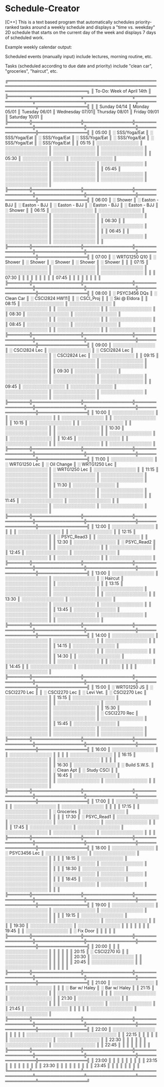 # Schedule-Creator
[C++] This is a text based program that automatically schedules priority-ranked tasks around a weekly schedule and displays a "time vs. weekday" 2D schedule that starts on the current day of the week and displays 7 days of scheduled work.

Example weekly calendar output:

Scheduled events (manually input) include lectures, morning routine, etc.

Tasks (scheduled according to due date and priority) include "clean car", "groceries", "haircut", etc.

╔══════════════════════════════════════════════════════════════════════════════════════════════════════════════════════════════╗
║ To-Do: Week of April 14th                                                                                                    ║
╠═══════╦════════════════╦════════════════╦════════════════╦════════════════╦════════════════╦════════════════╦════════════════╣
║       ║ Sunday 04/14   ║ Monday 05/01   ║ Tuesday 06/01  ║ Wednesday 07/01║ Thursday 08/01 ║ Friday 09/01   ║ Saturday 10/01 ║ 
╠═══════╬════════════════╬════════════════╬════════════════╬════════════════╬════════════════╬════════════════╬════════════════╣
║ 05:00 ║ ░ SSS/Yoga/Eat ║ ░ SSS/Yoga/Eat ║ ░ SSS/Yoga/Eat ║ ░ SSS/Yoga/Eat ║ ░ SSS/Yoga/Eat ║ ░ SSS/Yoga/Eat ║ ░ SSS/Yoga/Eat ║
║ 05:15 ║ ░░░░░░░░░░░░░░ ║ ░░░░░░░░░░░░░░ ║ ░░░░░░░░░░░░░░ ║ ░░░░░░░░░░░░░░ ║ ░░░░░░░░░░░░░░ ║ ░░░░░░░░░░░░░░ ║ ░░░░░░░░░░░░░░ ║
║ 05:30 ║ ░░░░░░░░░░░░░░ ║ ░░░░░░░░░░░░░░ ║ ░░░░░░░░░░░░░░ ║ ░░░░░░░░░░░░░░ ║ ░░░░░░░░░░░░░░ ║ ░░░░░░░░░░░░░░ ║ ░░░░░░░░░░░░░░ ║
║ 05:45 ║ ░░░░░░░░░░░░░░ ║ ░░░░░░░░░░░░░░ ║ ░░░░░░░░░░░░░░ ║ ░░░░░░░░░░░░░░ ║ ░░░░░░░░░░░░░░ ║ ░░░░░░░░░░░░░░ ║ ░░░░░░░░░░░░░░ ║
╠═══════╬════════════════╬════════════════╬════════════════╬════════════════╬════════════════╬════════════════╬════════════════╣
║ 06:00 ║ ░ Shower       ║ ░ Easton - BJJ ║ ░ Easton - BJJ ║ ░ Easton - BJJ ║ ░ Easton - BJJ ║ ░ Easton - BJJ ║ ░ Shower       ║
║ 06:15 ║ ░░░░░░░░░░░░░░ ║ ░░░░░░░░░░░░░░ ║ ░░░░░░░░░░░░░░ ║ ░░░░░░░░░░░░░░ ║ ░░░░░░░░░░░░░░ ║ ░░░░░░░░░░░░░░ ║ ░░░░░░░░░░░░░░ ║
║ 06:30 ║                ║ ░░░░░░░░░░░░░░ ║ ░░░░░░░░░░░░░░ ║ ░░░░░░░░░░░░░░ ║ ░░░░░░░░░░░░░░ ║ ░░░░░░░░░░░░░░ ║                ║
║ 06:45 ║                ║ ░░░░░░░░░░░░░░ ║ ░░░░░░░░░░░░░░ ║ ░░░░░░░░░░░░░░ ║ ░░░░░░░░░░░░░░ ║ ░░░░░░░░░░░░░░ ║                ║
╠═══════╬════════════════╬════════════════╬════════════════╬════════════════╬════════════════╬════════════════╬════════════════╣
║ 07:00 ║ ░ WRTG1250 Q10 ║ ░ Shower       ║ ░ Shower       ║ ░ Shower       ║ ░ Shower       ║ ░ Shower       ║                ║
║ 07:15 ║ ░░░░░░░░░░░░░░ ║ ░░░░░░░░░░░░░░ ║ ░░░░░░░░░░░░░░ ║ ░░░░░░░░░░░░░░ ║ ░░░░░░░░░░░░░░ ║ ░░░░░░░░░░░░░░ ║                ║
║ 07:30 ║                ║                ║                ║                ║                ║                ║                ║
║ 07:45 ║                ║                ║                ║                ║                ║                ║                ║
╠═══════╬════════════════╬════════════════╬════════════════╬════════════════╬════════════════╬════════════════╬════════════════╣
║ 08:00 ║ ░ PSYC3456 DQs ║ ░ Clean Car    ║ ░ CSCI2824 HW11║                ║ ░ CSCI_Proj    ║                ║ ░ Ski @ Eldora ║
║ 08:15 ║ ░░░░░░░░░░░░░░ ║ ░░░░░░░░░░░░░░ ║ ░░░░░░░░░░░░░░ ║                ║ ░░░░░░░░░░░░░░ ║                ║ ░░░░░░░░░░░░░░ ║
║ 08:30 ║ ░░░░░░░░░░░░░░ ║ ░░░░░░░░░░░░░░ ║ ░░░░░░░░░░░░░░ ║                ║ ░░░░░░░░░░░░░░ ║                ║ ░░░░░░░░░░░░░░ ║
║ 08:45 ║ ░░░░░░░░░░░░░░ ║ ░░░░░░░░░░░░░░ ║ ░░░░░░░░░░░░░░ ║                ║ ░░░░░░░░░░░░░░ ║                ║ ░░░░░░░░░░░░░░ ║
╠═══════╬════════════════╬════════════════╬════════════════╬════════════════╬════════════════╬════════════════╬════════════════╣
║ 09:00 ║ ░░░░░░░░░░░░░░ ║ ░ CSCI2824 Lec ║ ░░░░░░░░░░░░░░ ║ ░ CSCI2824 Lec ║ ░░░░░░░░░░░░░░ ║ ░ CSCI2824 Lec ║ ░░░░░░░░░░░░░░ ║
║ 09:15 ║ ░░░░░░░░░░░░░░ ║ ░░░░░░░░░░░░░░ ║ ░░░░░░░░░░░░░░ ║ ░░░░░░░░░░░░░░ ║ ░░░░░░░░░░░░░░ ║ ░░░░░░░░░░░░░░ ║ ░░░░░░░░░░░░░░ ║
║ 09:30 ║ ░░░░░░░░░░░░░░ ║ ░░░░░░░░░░░░░░ ║ ░░░░░░░░░░░░░░ ║ ░░░░░░░░░░░░░░ ║ ░░░░░░░░░░░░░░ ║ ░░░░░░░░░░░░░░ ║ ░░░░░░░░░░░░░░ ║
║ 09:45 ║ ░░░░░░░░░░░░░░ ║ ░░░░░░░░░░░░░░ ║ ░░░░░░░░░░░░░░ ║ ░░░░░░░░░░░░░░ ║ ░░░░░░░░░░░░░░ ║ ░░░░░░░░░░░░░░ ║ ░░░░░░░░░░░░░░ ║
╠═══════╬════════════════╬════════════════╬════════════════╬════════════════╬════════════════╬════════════════╬════════════════╣
║ 10:00 ║ ░░░░░░░░░░░░░░ ║                ║ ░░░░░░░░░░░░░░ ║                ║ ░░░░░░░░░░░░░░ ║                ║ ░░░░░░░░░░░░░░ ║
║ 10:15 ║ ░░░░░░░░░░░░░░ ║                ║ ░░░░░░░░░░░░░░ ║                ║ ░░░░░░░░░░░░░░ ║                ║ ░░░░░░░░░░░░░░ ║
║ 10:30 ║ ░░░░░░░░░░░░░░ ║                ║ ░░░░░░░░░░░░░░ ║                ║ ░░░░░░░░░░░░░░ ║                ║ ░░░░░░░░░░░░░░ ║
║ 10:45 ║ ░░░░░░░░░░░░░░ ║                ║ ░░░░░░░░░░░░░░ ║                ║ ░░░░░░░░░░░░░░ ║                ║ ░░░░░░░░░░░░░░ ║
╠═══════╬════════════════╬════════════════╬════════════════╬════════════════╬════════════════╬════════════════╬════════════════╣
║ 11:00 ║ ░░░░░░░░░░░░░░ ║ ░ WRTG1250 Lec ║ ░ Oil Change   ║ ░ WRTG1250 Lec ║ ░░░░░░░░░░░░░░ ║ ░ WRTG1250 Lec ║ ░░░░░░░░░░░░░░ ║
║ 11:15 ║ ░░░░░░░░░░░░░░ ║ ░░░░░░░░░░░░░░ ║ ░░░░░░░░░░░░░░ ║ ░░░░░░░░░░░░░░ ║ ░░░░░░░░░░░░░░ ║ ░░░░░░░░░░░░░░ ║ ░░░░░░░░░░░░░░ ║
║ 11:30 ║ ░░░░░░░░░░░░░░ ║ ░░░░░░░░░░░░░░ ║ ░░░░░░░░░░░░░░ ║ ░░░░░░░░░░░░░░ ║ ░░░░░░░░░░░░░░ ║ ░░░░░░░░░░░░░░ ║ ░░░░░░░░░░░░░░ ║
║ 11:45 ║ ░░░░░░░░░░░░░░ ║ ░░░░░░░░░░░░░░ ║                ║ ░░░░░░░░░░░░░░ ║ ░░░░░░░░░░░░░░ ║ ░░░░░░░░░░░░░░ ║ ░░░░░░░░░░░░░░ ║
╠═══════╬════════════════╬════════════════╬════════════════╬════════════════╬════════════════╬════════════════╬════════════════╣
║ 12:00 ║ ░░░░░░░░░░░░░░ ║                ║                ║                ║ ░░░░░░░░░░░░░░ ║                ║ ░░░░░░░░░░░░░░ ║
║ 12:15 ║ ░░░░░░░░░░░░░░ ║                ║ ░ PSYC_Read3   ║                ║ ░░░░░░░░░░░░░░ ║                ║ ░░░░░░░░░░░░░░ ║
║ 12:30 ║ ░░░░░░░░░░░░░░ ║ ░ PSYC_Read2   ║ ░░░░░░░░░░░░░░ ║                ║ ░░░░░░░░░░░░░░ ║                ║ ░░░░░░░░░░░░░░ ║
║ 12:45 ║ ░░░░░░░░░░░░░░ ║ ░░░░░░░░░░░░░░ ║ ░░░░░░░░░░░░░░ ║                ║ ░░░░░░░░░░░░░░ ║                ║ ░░░░░░░░░░░░░░ ║
╠═══════╬════════════════╬════════════════╬════════════════╬════════════════╬════════════════╬════════════════╬════════════════╣
║ 13:00 ║ ░░░░░░░░░░░░░░ ║ ░░░░░░░░░░░░░░ ║ ░░░░░░░░░░░░░░ ║ ░ Haircut      ║ ░░░░░░░░░░░░░░ ║                ║ ░░░░░░░░░░░░░░ ║
║ 13:15 ║ ░░░░░░░░░░░░░░ ║ ░░░░░░░░░░░░░░ ║ ░░░░░░░░░░░░░░ ║ ░░░░░░░░░░░░░░ ║ ░░░░░░░░░░░░░░ ║                ║ ░░░░░░░░░░░░░░ ║
║ 13:30 ║ ░░░░░░░░░░░░░░ ║ ░░░░░░░░░░░░░░ ║ ░░░░░░░░░░░░░░ ║ ░░░░░░░░░░░░░░ ║ ░░░░░░░░░░░░░░ ║                ║ ░░░░░░░░░░░░░░ ║
║ 13:45 ║ ░░░░░░░░░░░░░░ ║ ░░░░░░░░░░░░░░ ║ ░░░░░░░░░░░░░░ ║ ░░░░░░░░░░░░░░ ║ ░░░░░░░░░░░░░░ ║                ║ ░░░░░░░░░░░░░░ ║
╠═══════╬════════════════╬════════════════╬════════════════╬════════════════╬════════════════╬════════════════╬════════════════╣
║ 14:00 ║ ░░░░░░░░░░░░░░ ║ ░░░░░░░░░░░░░░ ║ ░░░░░░░░░░░░░░ ║                ║ ░░░░░░░░░░░░░░ ║                ║ ░░░░░░░░░░░░░░ ║
║ 14:15 ║ ░░░░░░░░░░░░░░ ║ ░░░░░░░░░░░░░░ ║ ░░░░░░░░░░░░░░ ║                ║ ░░░░░░░░░░░░░░ ║                ║ ░░░░░░░░░░░░░░ ║
║ 14:30 ║                ║ ░░░░░░░░░░░░░░ ║ ░░░░░░░░░░░░░░ ║                ║ ░░░░░░░░░░░░░░ ║                ║ ░░░░░░░░░░░░░░ ║
║ 14:45 ║                ║ ░░░░░░░░░░░░░░ ║ ░░░░░░░░░░░░░░ ║                ║                ║                ║ ░░░░░░░░░░░░░░ ║
╠═══════╬════════════════╬════════════════╬════════════════╬════════════════╬════════════════╬════════════════╬════════════════╣
║ 15:00 ║ ░ WRTG1250 JS  ║ ░ CSCI2270 Lec ║                ║ ░ CSCI2270 Lec ║ ░ Levi Vet.    ║ ░ CSCI2270 Lec ║ ░░░░░░░░░░░░░░ ║
║ 15:15 ║ ░░░░░░░░░░░░░░ ║ ░░░░░░░░░░░░░░ ║                ║ ░░░░░░░░░░░░░░ ║ ░░░░░░░░░░░░░░ ║ ░░░░░░░░░░░░░░ ║ ░░░░░░░░░░░░░░ ║
║ 15:30 ║ ░░░░░░░░░░░░░░ ║ ░░░░░░░░░░░░░░ ║ ░ CSCI2270 Rec ║ ░░░░░░░░░░░░░░ ║ ░░░░░░░░░░░░░░ ║ ░░░░░░░░░░░░░░ ║ ░░░░░░░░░░░░░░ ║
║ 15:45 ║ ░░░░░░░░░░░░░░ ║ ░░░░░░░░░░░░░░ ║ ░░░░░░░░░░░░░░ ║ ░░░░░░░░░░░░░░ ║ ░░░░░░░░░░░░░░ ║ ░░░░░░░░░░░░░░ ║ ░░░░░░░░░░░░░░ ║
╠═══════╬════════════════╬════════════════╬════════════════╬════════════════╬════════════════╬════════════════╬════════════════╣
║ 16:00 ║ ░░░░░░░░░░░░░░ ║                ║ ░░░░░░░░░░░░░░ ║                ║                ║                ║ ░░░░░░░░░░░░░░ ║
║ 16:15 ║ ░░░░░░░░░░░░░░ ║                ║ ░░░░░░░░░░░░░░ ║                ║                ║                ║ ░░░░░░░░░░░░░░ ║
║ 16:30 ║ ░░░░░░░░░░░░░░ ║ ░ Build S.W.S. ║ ░░░░░░░░░░░░░░ ║ ░ Clean Apt    ║ ░ Study CSCI   ║                ║ ░░░░░░░░░░░░░░ ║
║ 16:45 ║ ░░░░░░░░░░░░░░ ║ ░░░░░░░░░░░░░░ ║                ║ ░░░░░░░░░░░░░░ ║ ░░░░░░░░░░░░░░ ║                ║ ░░░░░░░░░░░░░░ ║
╠═══════╬════════════════╬════════════════╬════════════════╬════════════════╬════════════════╬════════════════╬════════════════╣
║ 17:00 ║                ║ ░░░░░░░░░░░░░░ ║                ║ ░░░░░░░░░░░░░░ ║ ░░░░░░░░░░░░░░ ║                ║                ║
║ 17:15 ║                ║ ░░░░░░░░░░░░░░ ║ ░ Groceries    ║ ░░░░░░░░░░░░░░ ║ ░░░░░░░░░░░░░░ ║                ║                ║
║ 17:30 ║ ░ PSYC_Read1   ║ ░░░░░░░░░░░░░░ ║ ░░░░░░░░░░░░░░ ║ ░░░░░░░░░░░░░░ ║ ░░░░░░░░░░░░░░ ║                ║                ║
║ 17:45 ║ ░░░░░░░░░░░░░░ ║ ░░░░░░░░░░░░░░ ║ ░░░░░░░░░░░░░░ ║ ░░░░░░░░░░░░░░ ║ ░░░░░░░░░░░░░░ ║                ║                ║
╠═══════╬════════════════╬════════════════╬════════════════╬════════════════╬════════════════╬════════════════╬════════════════╣
║ 18:00 ║ ░░░░░░░░░░░░░░ ║ ░ PSYC3456 Lec ║ ░░░░░░░░░░░░░░ ║ ░░░░░░░░░░░░░░ ║ ░░░░░░░░░░░░░░ ║                ║                ║
║ 18:15 ║ ░░░░░░░░░░░░░░ ║ ░░░░░░░░░░░░░░ ║ ░░░░░░░░░░░░░░ ║ ░░░░░░░░░░░░░░ ║ ░░░░░░░░░░░░░░ ║                ║                ║
║ 18:30 ║ ░░░░░░░░░░░░░░ ║ ░░░░░░░░░░░░░░ ║ ░░░░░░░░░░░░░░ ║ ░░░░░░░░░░░░░░ ║ ░░░░░░░░░░░░░░ ║                ║                ║
║ 18:45 ║ ░░░░░░░░░░░░░░ ║ ░░░░░░░░░░░░░░ ║ ░░░░░░░░░░░░░░ ║ ░░░░░░░░░░░░░░ ║ ░░░░░░░░░░░░░░ ║                ║                ║
╠═══════╬════════════════╬════════════════╬════════════════╬════════════════╬════════════════╬════════════════╬════════════════╣
║ 19:00 ║ ░░░░░░░░░░░░░░ ║ ░░░░░░░░░░░░░░ ║ ░░░░░░░░░░░░░░ ║ ░░░░░░░░░░░░░░ ║ ░░░░░░░░░░░░░░ ║                ║                ║
║ 19:15 ║ ░░░░░░░░░░░░░░ ║ ░░░░░░░░░░░░░░ ║                ║ ░░░░░░░░░░░░░░ ║ ░░░░░░░░░░░░░░ ║                ║                ║
║ 19:30 ║ ░░░░░░░░░░░░░░ ║ ░░░░░░░░░░░░░░ ║                ║                ║                ║                ║                ║
║ 19:45 ║                ║ ░░░░░░░░░░░░░░ ║ ░ Fix Door     ║                ║                ║                ║                ║
╠═══════╬════════════════╬════════════════╬════════════════╬════════════════╬════════════════╬════════════════╬════════════════╣
║ 20:00 ║                ║                ║ ░░░░░░░░░░░░░░ ║                ║                ║                ║                ║
║ 20:15 ║ ░ CSCI2270 IG  ║                ║ ░░░░░░░░░░░░░░ ║                ║                ║                ║                ║
║ 20:30 ║ ░░░░░░░░░░░░░░ ║                ║ ░░░░░░░░░░░░░░ ║                ║                ║                ║                ║
║ 20:45 ║ ░░░░░░░░░░░░░░ ║                ║ ░░░░░░░░░░░░░░ ║                ║                ║                ║                ║
╠═══════╬════════════════╬════════════════╬════════════════╬════════════════╬════════════════╬════════════════╬════════════════╣
║ 21:00 ║ ░░░░░░░░░░░░░░ ║                ║ ░░░░░░░░░░░░░░ ║                ║                ║ ░ Bar w/ Haley ║ ░ Bar w/ Haley ║
║ 21:15 ║ ░░░░░░░░░░░░░░ ║                ║ ░░░░░░░░░░░░░░ ║                ║                ║ ░░░░░░░░░░░░░░ ║ ░░░░░░░░░░░░░░ ║
║ 21:30 ║ ░░░░░░░░░░░░░░ ║                ║ ░░░░░░░░░░░░░░ ║                ║                ║ ░░░░░░░░░░░░░░ ║ ░░░░░░░░░░░░░░ ║
║ 21:45 ║ ░░░░░░░░░░░░░░ ║                ║                ║                ║                ║ ░░░░░░░░░░░░░░ ║ ░░░░░░░░░░░░░░ ║
╠═══════╬════════════════╬════════════════╬════════════════╬════════════════╬════════════════╬════════════════╬════════════════╣
║ 22:00 ║ ░░░░░░░░░░░░░░ ║                ║                ║                ║                ║ ░░░░░░░░░░░░░░ ║ ░░░░░░░░░░░░░░ ║
║ 22:15 ║                ║                ║                ║                ║                ║ ░░░░░░░░░░░░░░ ║ ░░░░░░░░░░░░░░ ║
║ 22:30 ║                ║                ║                ║                ║                ║ ░░░░░░░░░░░░░░ ║ ░░░░░░░░░░░░░░ ║
║ 22:45 ║                ║                ║                ║                ║                ║                ║                ║
╠═══════╬════════════════╬════════════════╬════════════════╬════════════════╬════════════════╬════════════════╬════════════════╣
║ 23:00 ║                ║                ║                ║                ║                ║                ║                ║
║ 23:15 ║                ║                ║                ║                ║                ║                ║                ║
║ 23:30 ║                ║                ║                ║                ║                ║                ║                ║
║ 23:45 ║                ║                ║                ║                ║                ║                ║                ║
╚═══════╩════════════════╩════════════════╩════════════════╩════════════════╩════════════════╩════════════════╩════════════════╝
